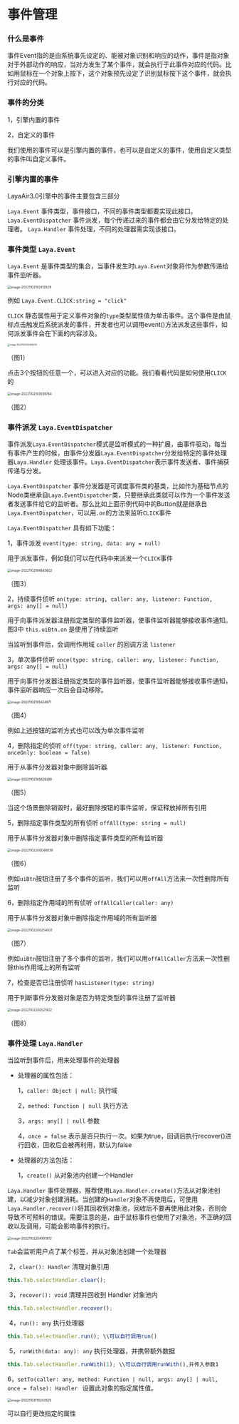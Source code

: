 # 事件管理

### 什么是事件

事件Event指的是由系统事先设定的、能被对象识别和响应的动作，事件是指对象对于外部动作的响应，当对方发生了某个事件，就会执行于此事件对应的代码。比如用鼠标在一个对象上按下，这个对象预先设定了识别鼠标按下这个事件，就会执行对应的代码。

### 事件的分类

1，引擎内置的事件

2，自定义的事件

我们使用的事件可以是引擎内置的事件，也可以是自定义的事件，使用自定义类型的事件叫自定义事件。

### 引擎内置的事件

LayaAir3.0引擎中的事件主要包含三部分

`Laya.Event` 事件类型，事件接口，不同的事件类型都要实现此接口。
`Laya.EventDispatcher` 事件派发，每个传递过来的事件都会由它分发给特定的处理者。
`Laya.Handler` 事件处理，不同的处理器需实现该接口。

### 事件类型 `Laya.Event`

`Laya.Event` 是事件类型的集合，当事件发生时`Laya.Event`对象将作为参数传递给事件监听器。

<img src="images/1.png" alt="image-20221102192412629" style="zoom: 50%;" /> 

例如 `Laya.Event.CLICK:string = "click"`

`CLICK` 静态属性用于定义事件对象的`type`类型属性值为单击事件。这个事件是由鼠标点击触发后系统派发的事件，开发者也可以调用event()方法派发这些事件，如何派发事件会在下面的内容涉及。

<img src="images/2.png" alt="image-20221102193408254" style="zoom: 33%;" /> 

（图1）

点击3个按钮的任意一个，可以进入对应的功能。我们看看代码是如何使用`CLICK` 的

<img src="images/3.png" alt="image-20221102193559764" style="zoom: 50%;" /> 

（图2）

### 事件派发 `Laya.EventDispatcher` 

事件派发`Laya.EventDispatcher`模式是监听模式的一种扩展，由事件驱动，每当有事件产生的时候，由事件分发器`Laya.EventDispatcher`分发给特定的事件处理器`Laya.Handler` 处理该事件。`Laya.EventDispatcher`表示事件发送者、事件捕获传递与分发。

`Laya.EventDispatcher` 事件分发器是可调度事件类的基类，比如作为基础节点的Node类继承自`Laya.EventDispatcher`类，只要继承此类就可以作为一个事件发送者发送事件给它的监听者。那么比如上面示例代码中的Button就是继承自`Laya.EventDispatcher`，可以用`.on`的方法来监听`CLICK`事件

`Laya.EventDispatcher` 具有如下功能：

1，事件派发 `event(type: string, data: any = null)`

用于派发事件，例如我们可以在代码中来派发一个`CLICK`事件

<img src="images/4.png" alt="image-20221102194645602" style="zoom:50%;" /> 

（图3）

2，持续事件侦听 `on(type: string, caller: any, listener: Function, args: any[] = null)`

用于向事件派发器注册指定类型的事件监听器，使事件监听器能够接收事件通知。图3中 `this.uiBtn.on` 是使用了持续监听

当监听到事件后，会调用作用域 `caller` 的回调方法 `listener`

3，单次事件侦听 `once(type: string, caller: any, listener: Function, args: any[] = null)`

用于向事件分发器注册指定类型的事件监听器，使事件监听器能够接收事件通知，事件监听器响应一次后会自动移除。

<img src="images/5.png" alt="image-20221102195424671" style="zoom:50%;" /> 

（图4）

例如上述按钮的监听方式也可以改为单次事件监听

4，删除指定的侦听 `off(type: string, caller: any, listener: Function, onceOnly: boolean = false)`

用于从事件分发器对象中删除监听器

 <img src="images/6.png" alt="image-20221102195829289" style="zoom:50%;" />

（图5）

当这个场景删除销毁时，最好删除按钮的事件监听，保证释放掉所有引用

5，删除指定事件类型的所有侦听 `offAll(type: string = null)`

用于从事件分发器对象中删除指定事件类型的所有监听器

<img src="images/7.png" alt="image-20221102200048839" style="zoom:50%;" /> 

（图6） 

例如`uiBtn`按钮注册了多个事件的监听，我们可以用`offAll`方法来一次性删除所有监听 

6，删除指定作用域的所有侦听 `offAllCaller(caller: any)`

用于从事件分发器对象中删除指定作用域的所有监听器

<img src="images/8.png" alt="image-20221102200254931" style="zoom:50%;" /> 

（图7）

例如`uiBtn`按钮注册了多个事件的监听，我们可以用`offAllCaller`方法来一次性删除this作用域上的所有监听  

7，检查是否已注册侦听 `hasListener(type: string)`

用于判断事件分发器对象是否为特定类型的事件注册了监听器

<img src="images/9.png" alt="image-20221102200521922" style="zoom:50%;" /> 

（图8）

### 事件处理 `Laya.Handler`

当监听到事件后，用来处理事件的处理器

- 处理器的属性包括：

  1，`caller: Object | null;` 执行域

  2，`method: Function | null` 执行方法

  3，`args: any[] | null` 参数

  4，`once = false` 表示是否只执行一次。如果为true，回调后执行recover()进行回收，回收后会被再利用，默认为false

- 处理器的方法包括：

  1，`create()`	从对象池内创建一个Handler

`Laya.Handler` 事件处理器，推荐使用`Laya.Handler.create()`方法从对象池创建，以减少对象创建消耗。当创建的`Handler`对象不再使用后，可使用`Laya.Handler.recover()`将其回收到对象池，回收后不要再使用此对象，否则会导致不可预料的错误。需要注意的是，由于鼠标事件也使用了对象池，不正确的回收以及调用，可能会影响事件的执行。

<img src="images/10.png" alt="image-20221102204951972" style="zoom: 50%;" /> 

`Tab`会监听用户点了某个标签，并从对象池创建一个处理器

​	2，`clear(): Handler`	清理对象引用

```typescript
this.Tab.selectHandler.clear();  
```

​	3，`recover(): void`	清理并回收到 Handler 对象池内

```typescript
this.Tab.selectHandler.recover();
```

​	4，`run(): any`	执行处理器

```typescript
this.Tab.selectHandler.run(); \\可以自行调用run()
```

​	5，`runWith(data: any): any` 	执行处理器，并携带额外数据

```typescript
this.Tab.selectHandler.runWith(1); \\可以自行调用runWith(),并传入参数1
```

​	6，`setTo(caller: any, method: Function | null, args: any[] | null, once = false): Handler `	设置此对象的指定属性值。

<img src="images/11.png" alt="image-20221103110243525" style="zoom:50%;" /> 

可以自行更改指定的属性





